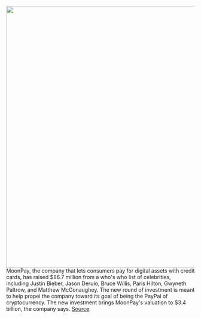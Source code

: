 <img src='https://cdn.vox-cdn.com/thumbor/Bumc_jnk3SBE-cjzZIznwEA2674=/0x0:2040x1360/1200x800/filters:focal(857x517:1183x843)/cdn.vox-cdn.com/uploads/chorus_image/image/70743169/GettyImages_1236742750.0.jpg' width='700px' /><br/>
MoonPay, the company that lets consumers pay for digital assets with credit cards, has raised $86.7 million from a who's who list of celebrities, including Justin Bieber, Jason Derulo, Bruce Willis, Paris Hilton, Gwyneth Paltrow, and Matthew McConaughey. The new round of investment is meant to help propel the company toward its goal of being the PayPal of cryptocurrency. The new investment brings MoonPay's valuation to $3.4 billion, the company says.
<a href='https://www.theverge.com/2022/4/13/23022660/moonpay-nft-crypto-valuation-snoop-dogg-gwyneth-paltrow-justin-bieber-paris-hilton'> Source <a/>